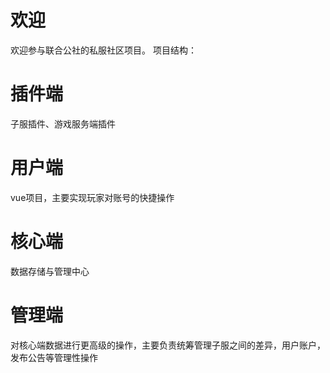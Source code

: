 # 欢迎
欢迎参与联合公社的私服社区项目。
项目结构：

# 插件端
 子服插件、游戏服务端插件
# 用户端
 vue项目，主要实现玩家对账号的快捷操作
# 核心端
 数据存储与管理中心
# 管理端
 对核心端数据进行更高级的操作，主要负责统筹管理子服之间的差异，用户账户，发布公告等管理性操作